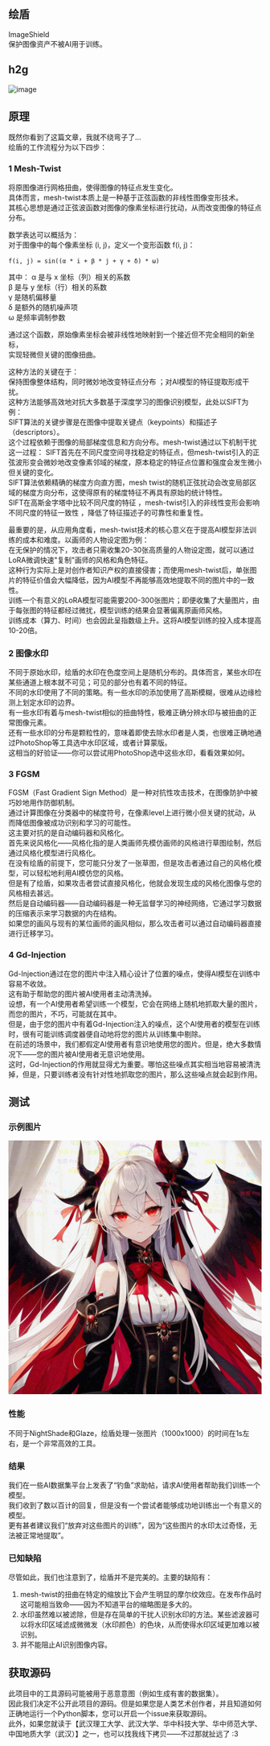绘盾
----
ImageShield  
保护图像资产不被AI用于训练。

## h2g
<img width="186" alt="image" src="https://github.com/user-attachments/assets/f88c8389-547f-4650-95bf-811d3659334f">



## 原理

既然你看到了这篇文章，我就不绕弯子了...   
绘盾的工作流程分为以下四步：

### 1 Mesh-Twist

将原图像进行网格扭曲，使得图像的特征点发生变化。  
具体而言，mesh-twist本质上是一种基于正弦函数的非线性图像变形技术。  
其核心思想是通过正弦波函数对图像的像素坐标进行扰动，从而改变图像的特征点分布。

数学表达可以概括为：  
对于图像中的每个像素坐标 (i, j)，定义一个变形函数 f(i, j)：

```fomula
f(i, j) = sin((α * i + β * j + γ + δ) * ω) 
```

其中：
α 是与 x 坐标（列）相关的系数  
β 是与 y 坐标（行）相关的系数  
γ 是随机偏移量  
δ 是额外的随机噪声项  
ω 是频率调制参数

通过这个函数，原始像素坐标会被非线性地映射到一个接近但不完全相同的新坐标，  
实现轻微但关键的图像扭曲。

这种方法的关键在于：  
保持图像整体结构，同时微妙地改变特征点分布 ；对AI模型的特征提取形成干扰。  
这种方法能够高效地对抗大多数基于深度学习的图像识别模型，此处以SIFT为例：  
SIFT算法的关键步骤是在图像中提取关键点（keypoints）和描述子（descriptors）。  
这个过程依赖于图像的局部梯度信息和方向分布。mesh-twist通过以下机制干扰这一过程：
SIFT首先在不同尺度空间寻找稳定的特征点，但mesh-twist引入的正弦波形变会微妙地改变像素邻域的梯度，原本稳定的特征点位置和强度会发生微小但关键的变化。  
SIFT算法依赖精确的梯度方向直方图，mesh
twist的随机正弦扰动会改变局部区域的梯度方向分布，这使得原有的梯度特征不再具有原始的统计特性。  
SIFT在高斯金字塔中比较不同尺度的特征 ，mesh-twist引入的非线性变形会影响不同尺度的特征一致性 ，降低了特征描述子的可靠性和重复性。

最重要的是，从应用角度看，mesh-twist技术的核心意义在于提高AI模型非法训练的成本和难度。以画师的人物设定图为例：  
在无保护的情况下，攻击者只需收集20-30张高质量的人物设定图，就可以通过LoRA微调快速"复制"画师的风格和角色特征。  
这种行为实际上是对创作者知识产权的直接侵害；而使用mesh-twist后，单张图片的特征价值会大幅降低，因为AI模型不再能够高效地提取不同的图片中的一致性。  
训练一个有意义的LoRA模型可能需要200-300张图片；即便收集了大量图片，由于每张图的特征都经过微扰，模型训练的结果会显著偏离原画师风格。  
训练成本（算力、时间）也会因此呈指数级上升。这将AI模型训练的投入成本提高10-20倍。

### 2 图像水印

不同于原始水印，绘盾的水印在色度空间上是随机分布的。具体而言，某些水印在某些通道上根本就不可见；可见的部分也有着不同的特征。  
不同的水印使用了不同的策略。有一些水印的添加使用了高斯模糊，很难从边缘检测上划定水印的边界。  
有一些水印有着与mesh-twist相似的扭曲特性，极难正确分辨水印与被扭曲的正常图像元素。  
还有一些水印的分布是颗粒性的，意味着即使去除水印者是人类，也很难正确地通过PhotoShop等工具选中水印区域，或者计算蒙版。  
这相当的好验证——你可以尝试用PhotoShop选中这些水印，看看效果如何。

### 3 FGSM

FGSM（Fast Gradient Sign Method）是一种对抗性攻击技术，在图像防护中被巧妙地用作防御机制。  
通过计算图像在分类器中的梯度符号，在像素level上进行微小但关键的扰动，从而降低图像被成功识别和学习的可能性。  
这主要对抗的是自动编码器和风格化。  
首先来说风格化——风格化指的是人类画师先模仿画师的风格进行草图绘制，然后通过风格化模型进行风格化。  
在没有绘盾的前提下，您可能只分发了一张草图，但是攻击者通过自己的风格化模型，可以轻松地利用AI模仿您的风格。  
但是有了绘盾，如果攻击者尝试直接风格化，他就会发现生成的风格化图像与您的风格相去甚远。  
然后是自动编码器——自动编码器是一种无监督学习的神经网络，它通过学习数据的压缩表示来学习数据的内在结构。  
如果您的画风与现有的某位画师的画风相似，那么攻击者可以通过自动编码器直接进行迁移学习。

### 4 Gd-Injection

Gd-Injection通过在您的图片中注入精心设计了位置的噪点，使得AI模型在训练中容易不收敛。  
这有助于帮助您的图片被AI使用者主动清洗掉。  
设想，有一个AI使用者希望训练一个模型，它会在网络上随机地抓取大量的图片，而您的图片，不巧，可能就在其中。  
但是，由于您的图片中有着Gd-Injection注入的噪点，这个AI使用者的模型在训练时，很有可能训练调度器便自动地将您的图片从训练集中剔除。  
在前述的场景中，我们都假定AI使用者有意识地使用您的图片。但是，绝大多数情况下——您的图片被AI使用者无意识地使用。  
这时，Gd-Injection的作用就显得尤为重要。哪怕这些噪点其实相当地容易被清洗掉，但是，只要训练者没有针对性地抓取您的图片，那么这些噪点就会起到作用。

## 测试

### 示例图片

![sample](./hdp_2.png)

### 性能

不同于NightShade和Glaze，绘盾处理一张图片（1000x1000）的时间在1s左右，是一个非常高效的工具。

### 结果

我们在一些AI数据集平台上发表了“钓鱼”求助帖，请求AI使用者帮助我们训练一个模型。  
我们收到了数以百计的回复，但是没有一个尝试者能够成功地训练出一个有意义的模型。  
更有甚者建议我们“放弃对这些图片的训练”，因为“这些图片的水印太过奇怪，无法被正常地提取”。

### 已知缺陷

尽管如此，我们也注意到了，绘盾并不是完美的。主要的缺陷有：

1. mesh-twist的扭曲在特定的缩放比下会产生明显的摩尔纹效应。在发布作品时这可能相当致命——因为不知道平台的缩略图是多大的。
2. 水印虽然难以被滤除，但是存在简单的干扰人识别水印的方法。某些滤波器可以将水印区域滤成微微发（水印颜色）的色块，从而使得水印区域更加难以被识别。
3. 并不能阻止AI识别图像内容。

## 获取源码

此项目中的工具源码可能被用于恶意意图（例如生成有害的数据集）。  
因此我们决定不公开此项目的源码。但是如果您是人类艺术创作者，并且知道如何正确地运行一个Python脚本，您可以开启一个issue来获取源码。  
此外，如果您就读于【武汉理工大学、武汉大学、华中科技大学、华中师范大学、中国地质大学（武汉）】之一，也可以找我线下拷贝——不过那就扯远了 :3
